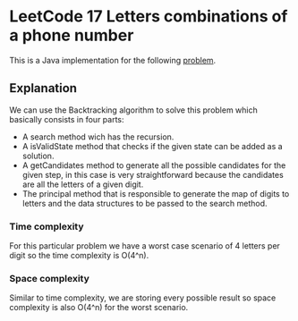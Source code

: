 # LeetCode 17 Letters combinations of a phone number

This is a Java implementation for the following [problem](https://leetcode.com/problems/letter-combinations-of-a-phone-number/).

## Explanation

We can use the Backtracking algorithm to solve this problem which basically consists in four parts:

- A search method wich has the recursion.
- A isValidState method that checks if the given state can be added as a solution.
- A getCandidates method to generate all the possible candidates for the given step, in this case is very straightforward because the candidates are all the letters of a given digit.
- The principal method that is responsible to generate the map of digits to letters and the data structures to be passed to the search method.

### Time complexity

For this particular problem we have a worst case scenario of 4 letters per digit so the time complexity is O(4^n).

### Space complexity

Similar to time complexity, we are storing every possible result so space complexity is also O(4^n) for the worst scenario.

